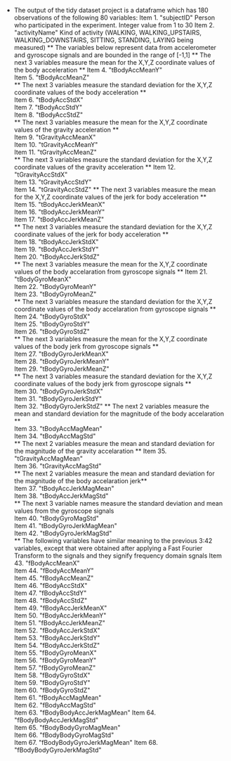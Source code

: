 + The output of the tidy dataset project is a dataframe which has 180 observations of the following 80 variables:
Item 1. "subjectID" 	Person who participated in the experiment. Integer value from 1 to 30
Item 2. "activityName"	Kind of activity (WALKING, WALKING_UPSTAIRS, WALKING_DOWNSTAIRS, SITTING, STANDING, LAYING being measured) 
** The variables below represent data from accelerometer and gyroscope signals and are bounded in the range of [-1,1]
** The next 3 variables measure the mean for the X,Y,Z coordinate values of the body acceleration **
Item 4. "tBodyAccMeanY"            
Item 5. "tBodyAccMeanZ"     
** The next 3 variables measure the standard deviation for the X,Y,Z coordinate values of the body acceleration **       
Item 6. "tBodyAccStdX"            
Item 7. "tBodyAccStdY"             
Item 8. "tBodyAccStdZ"    
** The next 3 variables measure the mean for the X,Y,Z coordinate values of the gravity acceleration **         
Item 9. "tGravityAccMeanX"        
Item 10. "tGravityAccMeanY"         
Item 11. "tGravityAccMeanZ"         
** The next 3 variables measure the standard deviation for the X,Y,Z coordinate values of the gravity acceleration ** 
Item 12. "tGravityAccStdX"         
Item 13. "tGravityAccStdY"          
Item 14. "tGravityAccStdZ" 
** The next 3 variables measure the mean for the X,Y,Z coordinate values of the jerk for body acceleration **       
Item 15. "tBodyAccJerkMeanX"       
Item 16. "tBodyAccJerkMeanY"        
Item 17. "tBodyAccJerkMeanZ"      
** The next 3 variables measure the standard deviation for the X,Y,Z coordinate values of the jerk for body acceleration **   
Item 18. "tBodyAccJerkStdX"        
Item 19. "tBodyAccJerkStdY"         
Item 20. "tBodyAccJerkStdZ"        
** The next 3 variables measure the mean for the X,Y,Z coordinate values of the body accelaration from gyroscope signals ** 
Item 21. "tBodyGyroMeanX"          
Item 22. "tBodyGyroMeanY"           
Item 23. "tBodyGyroMeanZ"     
** The next 3 variables measure the standard deviation for the X,Y,Z coordinate values of the body accelaration from gyroscope signals **      
Item 24. "tBodyGyroStdX"           
Item 25. "tBodyGyroStdY"            
Item 26. "tBodyGyroStdZ"   
** The next 3 variables measure the mean for the X,Y,Z coordinate values of the body jerk from gyroscope signals **   
Item 27. "tBodyGyroJerkMeanX"      
Item 28. "tBodyGyroJerkMeanY"       
Item 29. "tBodyGyroJerkMeanZ"      
** The next 3 variables measure the standard deviation for the X,Y,Z coordinate values of the body jerk from gyroscope signals **  
Item 30. "tBodyGyroJerkStdX"       
Item 31. "tBodyGyroJerkStdY"        
Item 32. "tBodyGyroJerkStdZ"
** The next 2 variables measure the mean and standard deviation for the magnitude of the body accelaration **         
Item 33. "tBodyAccMagMean"         
Item 34. "tBodyAccMagStd"      
** The next 2 variables measure the mean and standard deviation for the magnitude of the gravity accelaration **
Item 35. "tGravityAccMagMean"       
Item 36. "tGravityAccMagStd"  
** The next 2 variables measure the mean and standard deviation for the magnitude of the body accelaration jerk**     
Item 37. "tBodyAccJerkMagMean"      
Item 38. "tBodyAccJerkMagStd"    
** The next 3 variable names measure the standard deviation and mean values from the gyroscope signals   
Item 40. "tBodyGyroMagStd"          
Item 41. "tBodyGyroJerkMagMean"     
Item 42. "tBodyGyroJerkMagStd"    
** The following variables have similar meaning to the previous 3:42 variables, except that were obtained after applying a Fast Fourier Transform to the signals and they signify frequency domain sgnals 
Item 43. "fBodyAccMeanX"            
Item 44. "fBodyAccMeanY"            
Item 45. "fBodyAccMeanZ"           
Item 46. "fBodyAccStdX"             
Item 47. "fBodyAccStdY"             
Item 48. "fBodyAccStdZ"            
Item 49. "fBodyAccJerkMeanX"        
Item 50. "fBodyAccJerkMeanY"        
Item 51. "fBodyAccJerkMeanZ"       
Item 52. "fBodyAccJerkStdX"         
Item 53. "fBodyAccJerkStdY"         
Item 54. "fBodyAccJerkStdZ"        
Item 55. "fBodyGyroMeanX"           
Item 56. "fBodyGyroMeanY"           
Item 57. "fBodyGyroMeanZ"          
Item 58. "fBodyGyroStdX"            
Item 59. "fBodyGyroStdY"            
Item 60. "fBodyGyroStdZ"           
Item 61. "fBodyAccMagMean"          
Item 62. "fBodyAccMagStd"           
Item 63. "fBodyBodyAccJerkMagMean" 
Item 64. "fBodyBodyAccJerkMagStd"   
Item 65. "fBodyBodyGyroMagMean"     
Item 66. "fBodyBodyGyroMagStd"     
Item 67. "fBodyBodyGyroJerkMagMean" 
Item 68. "fBodyBodyGyroJerkMagStd" 